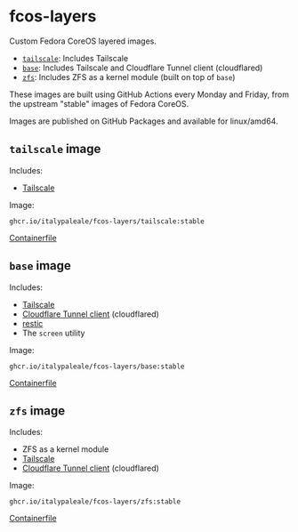 # fcos-layers

Custom Fedora CoreOS layered images.

- [`tailscale`](#tailscale-image): Includes Tailscale
- [`base`](#base-image): Includes Tailscale and Cloudflare Tunnel client (cloudflared)
- [`zfs`](#zfs-image): Includes ZFS as a kernel module (built on top of `base`)

These images are built using GitHub Actions every Monday and Friday, from the upstream "stable" images of Fedora CoreOS.

Images are published on GitHub Packages and available for linux/amd64.

## `tailscale` image

Includes:

- [Tailscale](https://tailscale.com/)

Image:

```text
ghcr.io/italypaleale/fcos-layers/tailscale:stable
```

[Containerfile](./tailscale/Containerfile)

## `base` image

Includes:

- [Tailscale](https://tailscale.com/)
- [Cloudflare Tunnel client](https://github.com/cloudflare/cloudflared) (cloudflared)
- [restic](https://github.com/restic/restic)
- The `screen` utility

Image:

```text
ghcr.io/italypaleale/fcos-layers/base:stable
```

[Containerfile](./base/Containerfile)

## `zfs` image

Includes:

- ZFS as a kernel module
- [Tailscale](https://tailscale.com/)
- [Cloudflare Tunnel client](https://github.com/cloudflare/cloudflared) (cloudflared)

Image:

```text
ghcr.io/italypaleale/fcos-layers/zfs:stable
```

[Containerfile](./zfs/Containerfile)
